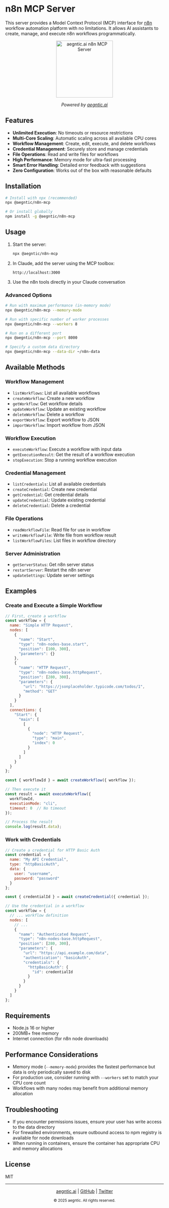 # n8n MCP Server

This server provides a Model Context Protocol (MCP) interface for [n8n](https://n8n.io/) workflow automation platform with no limitations. It allows AI assistants to create, manage, and execute n8n workflows programmatically.

<div align="center">
  <img src="https://raw.githubusercontent.com/aegntic/aegntic-MCP/main/servers/n8n-mcp/logo.png" alt="aegntic.ai n8n MCP Server" width="180" />
  <p><em>Powered by <a href="https://aegntic.ai">aegntic.ai</a></em></p>
</div>

## Features

- **Unlimited Execution**: No timeouts or resource restrictions
- **Multi-Core Scaling**: Automatic scaling across all available CPU cores
- **Workflow Management**: Create, edit, execute, and delete workflows
- **Credential Management**: Securely store and manage credentials
- **File Operations**: Read and write files for workflows
- **High Performance**: Memory mode for ultra-fast processing
- **Smart Error Handling**: Detailed error feedback with suggestions
- **Zero Configuration**: Works out of the box with reasonable defaults

## Installation

```bash
# Install with npx (recommended)
npx @aegntic/n8n-mcp

# Or install globally
npm install -g @aegntic/n8n-mcp
```

## Usage

1. Start the server:
   ```bash
   npx @aegntic/n8n-mcp
   ```

2. In Claude, add the server using the MCP toolbox:
   ```
   http://localhost:3000
   ```

3. Use the n8n tools directly in your Claude conversation

### Advanced Options

```bash
# Run with maximum performance (in-memory mode)
npx @aegntic/n8n-mcp --memory-mode

# Run with specific number of worker processes
npx @aegntic/n8n-mcp --workers 8

# Run on a different port
npx @aegntic/n8n-mcp --port 8000

# Specify a custom data directory
npx @aegntic/n8n-mcp --data-dir ~/n8n-data
```

## Available Methods

### Workflow Management

- `listWorkflows`: List all available workflows
- `createWorkflow`: Create a new workflow
- `getWorkflow`: Get workflow details
- `updateWorkflow`: Update an existing workflow
- `deleteWorkflow`: Delete a workflow
- `exportWorkflow`: Export workflow to JSON
- `importWorkflow`: Import workflow from JSON

### Workflow Execution

- `executeWorkflow`: Execute a workflow with input data
- `getExecutionResult`: Get the result of a workflow execution
- `stopExecution`: Stop a running workflow execution

### Credential Management

- `listCredentials`: List all available credentials
- `createCredential`: Create new credential
- `getCredential`: Get credential details
- `updateCredential`: Update existing credential
- `deleteCredential`: Delete a credential

### File Operations

- `readWorkflowFile`: Read file for use in workflow
- `writeWorkflowFile`: Write file from workflow result
- `listWorkflowFiles`: List files in workflow directory

### Server Administration

- `getServerStatus`: Get n8n server status
- `restartServer`: Restart the n8n server
- `updateSettings`: Update server settings

## Examples

### Create and Execute a Simple Workflow

```javascript
// First, create a workflow
const workflow = {
  name: "Simple HTTP Request",
  nodes: [
    {
      "name": "Start",
      "type": "n8n-nodes-base.start",
      "position": [100, 300],
      "parameters": {}
    },
    {
      "name": "HTTP Request",
      "type": "n8n-nodes-base.httpRequest",
      "position": [280, 300],
      "parameters": {
        "url": "https://jsonplaceholder.typicode.com/todos/1",
        "method": "GET"
      }
    }
  ],
  connections: {
    "Start": {
      "main": [
        [
          {
            "node": "HTTP Request",
            "type": "main",
            "index": 0
          }
        ]
      ]
    }
  }
};

const { workflowId } = await createWorkflow({ workflow });

// Then execute it
const result = await executeWorkflow({ 
  workflowId,
  executionMode: "cli",
  timeout: 0  // No timeout
});

// Process the result
console.log(result.data);
```

### Work with Credentials

```javascript
// Create a credential for HTTP Basic Auth
const credential = {
  name: "My API Credential",
  type: "httpBasicAuth",
  data: {
    user: "username",
    password: "password"
  }
};

const { credentialId } = await createCredential({ credential });

// Use the credential in a workflow
const workflow = {
  // ... workflow definition
  nodes: [
    // ...
    {
      "name": "Authenticated Request",
      "type": "n8n-nodes-base.httpRequest",
      "position": [280, 300],
      "parameters": {
        "url": "https://api.example.com/data",
        "authentication": "basicAuth",
        "credentials": {
          "httpBasicAuth": {
            "id": credentialId
          }
        }
      }
    }
  ]
};
```

## Requirements

- Node.js 16 or higher
- 200MB+ free memory
- Internet connection (for n8n node downloads)

## Performance Considerations

- Memory mode (`--memory-mode`) provides the fastest performance but data is only periodically saved to disk
- For production use, consider running with `--workers` set to match your CPU core count
- Workflows with many nodes may benefit from additional memory allocation

## Troubleshooting

- If you encounter permissions issues, ensure your user has write access to the data directory
- For firewalled environments, ensure outbound access to npm registry is available for node downloads
- When running in containers, ensure the container has appropriate CPU and memory allocations

## License

MIT

---

<div align="center">
  <p>
    <a href="https://aegntic.ai">aegntic.ai</a> |
    <a href="https://github.com/aegntic/aegntic-MCP">GitHub</a> |
    <a href="https://twitter.com/aegntic">Twitter</a>
  </p>
  <p><small>© 2025 aegntic. All rights reserved.</small></p>
</div>
